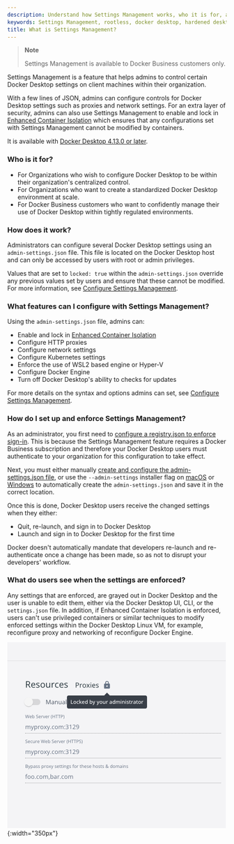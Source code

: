 ```yaml
---
description: Understand how Settings Management works, who it is for, and what the benefits are
keywords: Settings Management, rootless, docker desktop, hardened desktop
title: What is Settings Management?
---
```

>**Note**
>
>Settings Management is available to Docker Business customers only.

Settings Management is a feature that helps admins to control certain Docker Desktop settings on client machines within their organization.

With a few lines of JSON, admins can configure controls for Docker Desktop settings such as proxies and network settings. For an extra layer of security, admins can also use Settings Management to enable and lock in [Enhanced Container Isolation](../enhanced-container-isolation/index.md) which ensures that any configurations set with Settings Management cannot be modified by containers.

It is available with [Docker Desktop 4.13.0 or later](../../release-notes.md).

### Who is it for?

- For Organizations who wish to configure Docker Desktop to be within their organization's centralized control.
- For Organizations who want to create a standardized Docker Desktop environment at scale.
- For Docker Business customers who want to confidently manage their use of Docker Desktop within tightly regulated environments.

### How does it work?

Administrators can configure several Docker Desktop settings using an `admin-settings.json` file. This file is located on the Docker Desktop host and can only be accessed by users with root or admin privileges.

Values that are set to `locked: true` within the `admin-settings.json` override any previous values set by users and ensure that these cannot be modified. For more information, see [Configure Settings Management](../settings-management/configure.md#step-two-configure-the-settings-you-want-to-lock-in).

### What features can I configure with Settings Management?

Using the `admin-settings.json` file, admins can:

- Enable and lock in [Enhanced Container Isolation](../enhanced-container-isolation/index.md)
- Configure HTTP proxies
- Configure network settings
- Configure Kubernetes settings
- Enforce the use of WSL2 based engine or Hyper-V
- Configure Docker Engine
- Turn off Docker Desktop's ability to checks for updates

For more details on the syntax and options admins can set, see [Configure Settings Management](configure.md).

### How do I set up and enforce Settings Management?

As an administrator, you first need to [configure a registry.json to enforce sign-in](../../../docker-hub/configure-sign-in.md). This is because the Settings Management feature requires a Docker Business subscription and therefore your Docker Desktop users must authenticate to your organization for this configuration to take effect.

Next, you must either manually [create and configure the admin-settings.json file](configure.md), or use the `--admin-settings` installer flag on [macOS](../../install/mac-install.md#install-from-the-command-line) or [Windows](../../install/windows-install.md#install-from-the-command-line) to automatically create the `admin-settings.json` and save it in the correct location.

Once this is done, Docker Desktop users receive the changed settings when they either:
- Quit, re-launch, and sign in to Docker Desktop
- Launch and sign in to Docker Desktop for the first time

Docker doesn't automatically mandate that developers re-launch and re-authenticate once a change has been made, so as not to disrupt your developers' workflow.

### What do users see when the settings are enforced?

Any settings that are enforced, are grayed out in Docker Desktop and the user is unable to edit them, either via the Docker Desktop UI, CLI, or the `settings.json` file. In addition, if Enhanced Container Isolation is enforced, users can't use privileged containers or similar techniques to modify enforced settings within the Docker Desktop Linux VM, for example, reconfigure proxy and networking of reconfigure Docker Engine.

![Proxy settings grayed out](/assets/images/grayed-setting.png){:width="350px"}
